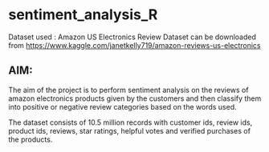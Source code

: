 # sentiment_analysis_R
Dataset used : Amazon US Electronics Review
Dataset can be downloaded from https://www.kaggle.com/janetkelly719/amazon-reviews-us-electronics


## AIM:
The aim of the project is to perform sentiment analysis on the reviews of amazon electronics products given by the customers and then classify them into positive or negative review categories based on the words used.

The dataset consists of 10.5 million records with customer ids, review ids, product ids, reviews, star ratings, helpful votes and verified purchases of the products.
